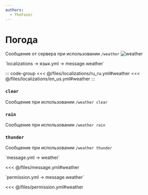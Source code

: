 ```yaml
---
authors:
  - TheFaser
---
```


# Погода

<!--@include: @/parts/vanillaWarn.md#command-->

Сообщение от сервера при использовании `/weather`
![weather](/weather.png)

[//]: # (localization)
<!--@include: @/parts/words.md#localization--> 
<!--@include: @/parts/words.md#path--> `localizations → язык.yml → message.weather`

<!--@include: @/parts/words.md#default--> 

::: code-group
<<< @/files/localizations/ru_ru.yml#weather
<<< @/files/localizations/en_us.yml#weather
:::

### `clear`

Сообщение при использовании `/weather clear`

### `rain`

Сообщение при использовании `/weather rain`

### `thunder`

Сообщение при использовании `/weather thunder`

[//]: # (message.yml)
<!--@include: @/parts/words.md#setting-->
<!--@include: @/parts/words.md#path--> `message.yml → weather`

<!--@include: @/parts/words.md#default-->
<<< @/files/message.yml#weather

<!--@include: @/parts/enable.md-->

<!--@include: @/parts/range.md-->
<!--@include: @/parts/destination.md-->
<!--@include: @/parts/sound.md-->

[//]: # (permission.yml)
<!--@include: @/parts/words.md#permission-->
<!--@include: @/parts/words.md#path--> `permission.yml → message.weather`

<!--@include: @/parts/words.md#default-->
<<< @/files/permission.yml#weather

<!--@include: @/parts/permission/permissionTier3.md-->
<!--@include: @/parts/permission/sound.md-->